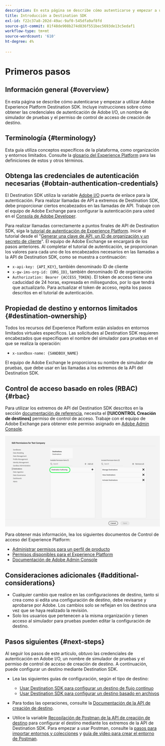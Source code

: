 ```yaml
---
description: En esta página se describe cómo autenticarse y empezar a utilizar Adobe Experience Platform Destination SDK. Incluye instrucciones sobre cómo obtener las credenciales de autenticación de Adobe I/O, un nombre de simulador de pruebas y el permiso de control de acceso de creación de destino.
title: Introducción a Destination SDK
exl-id: f22c37a8-202d-49ac-9af0-545dfa9af8fd
source-git-commit: 81f48de908b274d836f551bec5693de13c5edaf1
workflow-type: tm+mt
source-wordcount: '610'
ht-degree: 4%

---
```


# Primeros pasos

## Información general {#overview}

En esta página se describe cómo autenticarse y empezar a utilizar Adobe Experience Platform Destination SDK. Incluye instrucciones sobre cómo obtener las credenciales de autenticación de Adobe I/O, un nombre de simulador de pruebas y el permiso de control de acceso de creación de destino.

## Terminología {#terminology}

Esta guía utiliza conceptos específicos de la plataforma, como organización y entornos limitados. Consulte la [glosario del Experience Platform](https://experienceleague.adobe.com/docs/experience-platform/landing/glossary.html?lang=es) para las definiciones de estos y otros términos.

## Obtenga las credenciales de autenticación necesarias {#obtain-authentication-credentials}

El Destination SDK utiliza la variable [Adobe I/O](https://www.adobe.io/) puerta de enlace para la autenticación. Para realizar llamadas de API a extremos de Destination SDK, debe proporcionar ciertos encabezados en las llamadas de API. Trabaje con el equipo de Adobe Exchange para configurar la autenticación para usted en el [Consola de Adobe Developer](https://developer.adobe.com/console).

Para realizar llamadas correctamente a puntos finales de API de Destination SDK, siga la [tutorial de autenticación de Experience Platform](https://experienceleague.adobe.com/docs/experience-platform/landing/platform-apis/api-authentication.html). Inicie el tutorial desde el &quot;[Generar una clave de API, un ID de organización y un secreto de cliente](https://experienceleague.adobe.com/docs/experience-platform/landing/platform-apis/api-authentication.html#api-ims-secret)&quot;. El equipo de Adobe Exchange se encargará de los pasos anteriores. Al completar el tutorial de autenticación, se proporcionan los valores para cada uno de los encabezados necesarios en las llamadas a la API de Destination SDK, como se muestra a continuación:

* `x-api-key: {API_KEY}`, también denominado ID de cliente
* `x-gw-ims-org-id: {ORG_ID}`, también denominado ID de organización
* `Authorization: Bearer {ACCESS_TOKEN}`. El token de acceso tiene una caducidad de 24 horas, expresada en milisegundos, por lo que tendrá que actualizarlo. Para actualizar el token de acceso, repita los pasos descritos en el tutorial de autenticación.

<!--

### Obtain `Authorization: Bearer {ACCESS_TOKEN}`

To obtain the `{ACCESS_TOKEN}`, you must generate a JWT token and exchange it for the access token. Follow the steps below:

1. Follow the instructions in the [Generate JWT section](https://www.adobe.io/apis/experienceplatform/console/docs.html#!AdobeDocs/adobeio-console/master/credentials.md) in the credentials guide.
2. Follow the instructions in [Step 3: try it](https://www.adobe.io/authentication/auth-methods.html#!AdobeDocs/adobeio-auth/master/AuthenticationOverview/ServiceAccountIntegration.md) in the Service account connection guide.

You now have the required authentication headers `x-api-key: {API_KEY}`, `x-gw-ims-org-id: {ORG_ID}`, and `Authorization: Bearer {ACCESS_TOKEN}`.

>[!NOTE]
>
>The access token has an expiration time of 24 hours, expressed in milliseconds, so you will have to refresh it. To refresh the access token, repeat the steps outlined in this section.

-->

## Propiedad de destino y entornos limitados {#destination-ownership}

Todos los recursos del Experience Platform están aislados en entornos limitados virtuales específicos. Las solicitudes al Destination SDK requieren encabezados que especifiquen el nombre del simulador para pruebas en el que se realiza la operación:

* `x-sandbox-name: {SANDBOX_NAME}`

El equipo de Adobe Exchange le proporciona su nombre de simulador de pruebas, que debe usar en las llamadas a los extremos de la API del Destination SDK.

## Control de acceso basado en roles (RBAC) {#rbac}

Para utilizar los extremos de API del Destination SDK descritos en la sección [documentación de referencia](./configuration-options.md), necesita el **[!UICONTROL Creación de destinos]** permiso de control de acceso. Trabaje con el equipo de Adobe Exchange para obtener este permiso asignado en [Adobe Admin Console](https://adminconsole.adobe.com/).

![Permiso de creación de destino](./assets/destination-authoring-permission.png)

Para obtener más información, lea los siguientes documentos de Control de acceso del Experience Platform:

* [Administrar permisos para un perfil de producto](/help/access-control/ui/permissions.md)
* [Permisos disponibles para el Experience Platform](/help/access-control/home.md#permissions)
* [Documentación de Adobe Admin Console](https://helpx.adobe.com/es/enterprise/using/admin-console.html)

## Consideraciones adicionales {#additional-considerations}

* Cualquier cambio que realice en las configuraciones de destino, tanto si crea como si edita una configuración de destino, debe revisarse y aprobarse por Adobe. Los cambios solo se reflejan en los destinos una vez que se haya realizado la revisión.
* Solo los usuarios que pertenecen a la misma organización y tienen acceso al simulador para pruebas pueden editar la configuración de destino.

## Pasos siguientes {#next-steps}

Al seguir los pasos de este artículo, obtuvo las credenciales de autenticación en Adobe I/O, un nombre de simulador de pruebas y el permiso de control de acceso de creación de destino. A continuación, puede configurar un destino mediante Destination SDK.

* Lea las siguientes guías de configuración, según el tipo de destino:

   * [Usar Destination SDK para configurar un destino de flujo continuo](./configure-destination-instructions.md)
   * [Usar Destination SDK para configurar un destino basado en archivos](./configure-file-based-destination-instructions.md)

* Para todas las operaciones, consulte la [Documentación de la API de creación de destino](https://www.adobe.io/experience-platform-apis/references/destination-authoring/).
* Utilice la variable [Recopilación de Postman de la API de creación de destino](https://github.com/adobe/experience-platform-postman-samples/blob/master/apis/experience-platform/Destination%20Authoring%20API.postman_collection.json) para configurar el destino mediante los extremos de la API de Destination SDK. Para empezar a usar Postman, consulte la [pasos para importar entornos y colecciones](https://learning.postman.com/docs/getting-started/importing-and-exporting-data/) y [guía de vídeo para crear el entorno de Postman](https://video.tv.adobe.com/v/28832).
